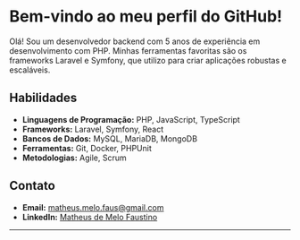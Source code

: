 # Bem-vindo ao meu perfil do GitHub!

Olá! Sou um desenvolvedor backend com 5 anos de experiência em desenvolvimento com PHP. Minhas ferramentas favoritas são os frameworks Laravel e Symfony, que utilizo para criar aplicações robustas e escaláveis.

## Habilidades

- **Linguagens de Programação:** PHP, JavaScript, TypeScript
- **Frameworks:** Laravel, Symfony, React
- **Bancos de Dados:** MySQL, MariaDB, MongoDB
- **Ferramentas:** Git, Docker, PHPUnit
- **Metodologias:** Agile, Scrum

## Contato

- **Email:** [matheus.melo.faus@gmail.com](mailto:matheus.melo.faus@gmail.com)
- **LinkedIn:** [Matheus de Melo Faustino](https://www.linkedin.com/in/matheus-de-melo-faustino)

---
